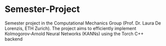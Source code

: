# Semester-Project
Semester project in the Computational Mechanics Group (Prof. Dr. Laura De Lorenzis, ETH Zurich). The project aims to efficiently implement Kolmogorov-Arnold Neural Networks (KANNs) using the Torch C++ backend
